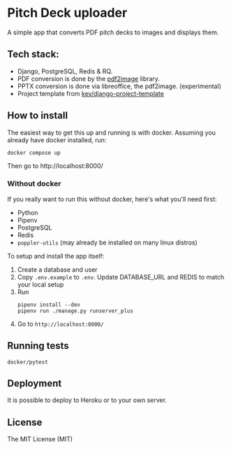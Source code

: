 # Pitch Deck uploader

A simple app that converts PDF pitch decks to images and displays them.

## Tech stack:

- Django, PostgreSQL, Redis & RQ.
- PDF conversion is done by the [pdf2image](https://github.com/Belval/pdf2image) library.
- PPTX conversion is done via libreoffice, the pdf2image. (experimental)
- Project template from [key/django-project-template](https://github.com/key/django-project-template)

## How to install

The easiest way to get this up and running is with docker. Assuming you already have docker installed, run:

```
docker compose up
```

Then go to http://localhost:8000/

### Without docker

If you really want to run this without docker, here's what you'll need first:

- Python
- Pipenv
- PostgreSQL
- Redis
- `poppler-utils` (may already be installed on many linux distros)

To setup and install the app itself:

1. Create a database and user
2. Copy `.env.example` to `.env`. Update DATABASE_URL and REDIS to match your local setup
3. Run
    ```
    pipenv install --dev
    pipenv run ./manage.py runserver_plus
    ```
4. Go to `http://localhost:8000/`

## Running tests

```
docker/pytest
```

## Deployment

It is possible to deploy to Heroku or to your own server.

## License

The MIT License (MIT)
